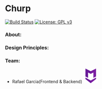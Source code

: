 # Churp

[![Build Status](https://travis-ci.org/RealWorldConnections/ChatApp.svg?branch=master)](https://travis-ci.org/RealWorldConnections/ChatApp)
[![License: GPL v3](https://img.shields.io/badge/License-GPL%20v3-blue.svg)](https://www.gnu.org/licenses/gpl-3.0)

### About: 


### Design Principles: 


### Team:
- Rafael Garcia(Frontend & Backend) 
![alt text][logo]

[logo]: https://github.com/adam-p/markdown-here/raw/master/src/common/images/icon48.png "Mark Down"
